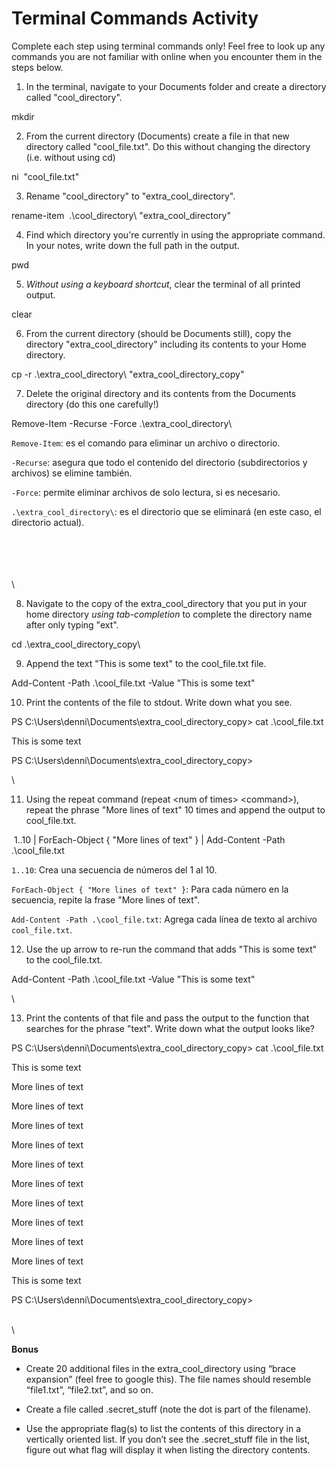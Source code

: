 # Terminal Commands Activity

Complete each step using terminal commands only! Feel free to look up any commands you are not familiar with online when you encounter them in the steps below. 

1. In the terminal, navigate to your Documents folder and create a directory called "cool\_directory".

mkdir

2. From the current directory (Documents) create a file in that new directory called "cool\_file.txt". Do this without changing the directory (i.e. without using cd)

ni  "cool\_file.txt"

3. Rename "cool\_directory" to "extra\_cool\_directory".

rename-item  .\cool\_directory\ "extra\_cool\_directory"

4. Find which directory you're currently in using the appropriate command. In your notes, write down the full path in the output. 

pwd

5. _Without using a keyboard shortcut_, clear the terminal of all printed output.

clear

6. From the current directory (should be Documents still), copy the directory "extra\_cool\_directory" including its contents to your Home directory.

cp -r .\extra\_cool\_directory\ "extra\_cool\_directory\_copy"

7. Delete the original directory and its contents from the Documents directory (do this one carefully!)

Remove-Item -Recurse -Force .\extra\_cool\_directory\\

`Remove-Item`: es el comando para eliminar un archivo o directorio.

`-Recurse`: asegura que todo el contenido del directorio (subdirectorios y archivos) se elimine también.

`-Force`: permite eliminar archivos de solo lectura, si es necesario.

`.\extra_cool_directory\`: es el directorio que se eliminará (en este caso, el directorio actual).

\
\
\
\
\


8. Navigate to the copy of the extra\_cool\_directory that you put in your home directory _using tab-completion_ to complete the directory name after only typing "ext".

cd .\extra\_cool\_directory\_copy\\

9. Append the text "This is some text" to the cool\_file.txt file.

Add-Content -Path .\cool\_file.txt -Value "This is some text"

10. Print the contents of the file to stdout. Write down what you see.

PS C:\Users\denni\Documents\extra\_cool\_directory\_copy> cat .\cool\_file.txt

This is some text

PS C:\Users\denni\Documents\extra\_cool\_directory\_copy>

\


11. Using the repeat command (repeat \<num of times> \<command>), repeat the phrase "More lines of text" 10 times and append the output to cool\_file.txt.

 1..10 | ForEach-Object { "More lines of text" } | Add-Content -Path .\cool\_file.txt

`1..10`: Crea una secuencia de números del 1 al 10.

`ForEach-Object { "More lines of text" }`: Para cada número en la secuencia, repite la frase "More lines of text".

`Add-Content -Path .\cool_file.txt`: Agrega cada línea de texto al archivo `cool_file.txt`.

12. Use the up arrow to re-run the command that adds "This is some text" to the cool\_file.txt.

Add-Content -Path .\cool\_file.txt -Value "This is some text"

\


13. Print the contents of that file and pass the output to the function that searches for the phrase "text". Write down what the output looks like?

PS C:\Users\denni\Documents\extra\_cool\_directory\_copy> cat .\cool\_file.txt

This is some text

More lines of text

More lines of text

More lines of text

More lines of text

More lines of text

More lines of text

More lines of text

More lines of text

More lines of text

More lines of text

This is some text

PS C:\Users\denni\Documents\extra\_cool\_directory\_copy>

\
\


**Bonus** 

- Create 20 additional files in the extra\_cool\_directory using “brace expansion” (feel free to google this). The file names should resemble “file1.txt”, “file2.txt”, and so on.

- Create a file called .secret\_stuff (note the dot is part of the filename).

- Use the appropriate flag(s) to list the contents of this directory in a vertically oriented list. If you don’t see the .secret\_stuff file in the list, figure out what flag will display it when listing the directory contents.

